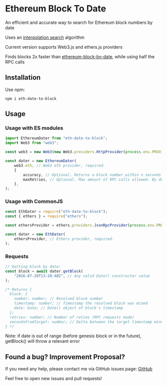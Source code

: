 # Ethereum Block To Date

An efficient and accurate way to search for Ethereum block numbers by date

Uses an [interpolation search](https://en.wikipedia.org/wiki/Interpolation_search) algorithm

Current version supports Web3.js and ethers.js providers

Finds blocks 2x faster than [ethereum-block-by-date](https://github.com/monosux/ethereum-block-by-date/), while using half the RPC calls

## Installation

Use npm:

```
npm i eth-date-to-block
```

## Usage

### Usage with ES modules

```javascript
import EthereumDater from "eth-date-to-block";
import Web3 from "web3";

const web3 = new Web3(new Web3.providers.HttpProvider(process.env.PROVIDER));

const dater = new EthereumDater(
    web3.eth, // Web3 eth provider, required.
    {
        accuracy, // Optional. Returns a block number within n seconds this value if possible. By default 10.
        maxRetries, // Optional. Max amount of RPC calls allowed. By default 15.
    },
);
```

### Usage with CommonJS

```javascript
const EthDater = require("eth-date-to-block");
const { ethers } = require("ethers");

const ethersProvider = ethers.providers.JsonRpcProvider(process.env.PROVIDER);

const dater = new EthDater(
    ethersProvider, // Ethers provider, required.
);
```

### Requests

```javascript
// Getting block by date:
const block = await dater.getBlock(
    "2016-07-20T13:20:40Z", // Any valid Date() constructor value
);

/* Returns {
  block: {
    number: number; // Resolved block number
    timestamp: number; // Timestamp the resolved block was mined
    date: Date; // Date() object of block's timestamp
  };
  retries: number; // Number of reties (RPC requests made)
  secondsFromTarget: number; // Delta between the target timestamp minus the resolved blocks timestamp
} */
```

Note: if date is out of range (before genesis block or in the future), getBlock() will throw a relevant error

## Found a bug? Improvement Proposal?

If you need any help, please contact me via GitHub issues page: [GitHub](https://github.com/kai-thompson/eth-date-to-block/issues)

Feel free to open new issues and pull requests!
